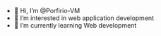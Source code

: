 - 👋 Hi, I’m @Porfirio-VM
- 👀 I’m interested in web application development
- 🌱 I’m currently learning Web development

<!---
Porfirio-VM/Porfirio-VM is a ✨ special ✨ repository because its `README.md` (this file) appears on your GitHub profile.
You can click the Preview link to take a look at your changes.
--->
